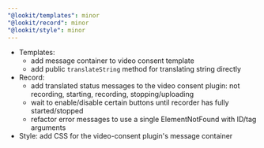 ```yaml
---
"@lookit/templates": minor
"@lookit/record": minor
"@lookit/style": minor
---
```


- Templates:
  - add message container to video consent template
  - add public `translateString` method for translating string directly
- Record:
  - add translated status messages to the video consent plugin: not recording,
    starting, recording, stopping/uploading
  - wait to enable/disable certain buttons until recorder has fully
    started/stopped
  - refactor error messages to use a single ElementNotFound with ID/tag
    arguments
- Style: add CSS for the video-consent plugin's message container
